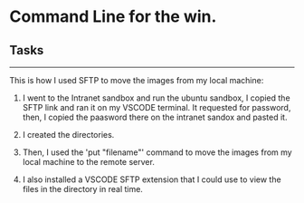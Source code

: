# Command Line for the win.

## Tasks

********************

This is how I used SFTP to move the images from my local machine:

1. I went to the Intranet sandbox and run the ubuntu sandbox, I copied the SFTP link and ran it on my VSCODE terminal. It requested for password,
	then, I copied the paasword there on the intranet sandox and pasted it.

2. I created the directories.

3. Then, I used the 'put "filename"' command to move the images from my local machine to the remote server.

4. I also installed a VSCODE SFTP extension that I could use to view the files in the directory in real time.

